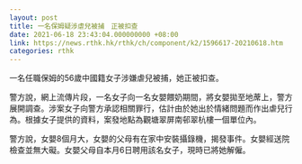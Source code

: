 ```yaml
---
layout: post
title: 一名保姆疑涉虐兒被捕　正被扣查
date: 2021-06-18 23:43:04.000000000 +08:00
link: https://news.rthk.hk/rthk/ch/component/k2/1596617-20210618.htm
categories: rthk
---
```


一名任職保姆的56歲中國籍女子涉嫌虐兒被捕，她正被扣查。

警方說，網上流傳片段，一名女子向一名女嬰餵奶期間，將女嬰拋至地蓆上，警方展開調查。涉案女子向警方承認相關罪行，估計由於她出於情緒問題而作出虐兒行為。根據女子提供的資料，案發地點為觀塘翠屏南邨翠杭樓一個單位內。

警方說，女嬰8個月大，女嬰的父母有在家中安裝攝錄機，揭發事件。女嬰經送院檢查並無大礙。女嬰父母自本月6日聘用該名女子，現時已將她解僱。
